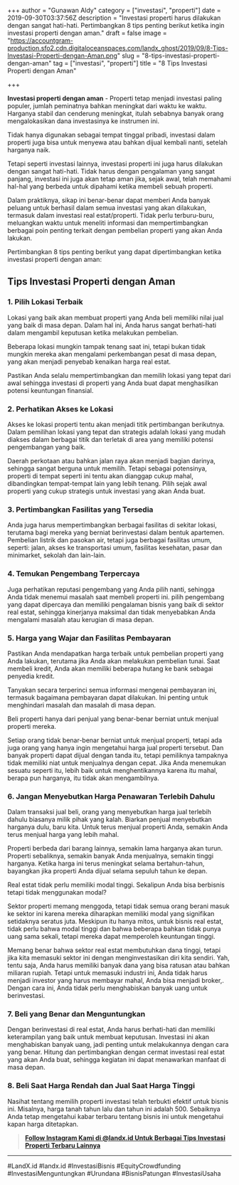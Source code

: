 +++
author = "Gunawan Aldy"
category = ["investasi", "properti"]
date = 2019-09-30T03:37:56Z
description = "Investasi properti harus dilakukan dengan sangat hati-hati. Pertimbangkan 8 tips penting berikut ketika ingin investasi properti dengan aman."
draft = false
image = "https://accountgram-production.sfo2.cdn.digitaloceanspaces.com/landx_ghost/2019/09/8-Tips-Investasi-Properti-dengan-Aman.png"
slug = "8-tips-investasi-properti-dengan-aman"
tag = ["investasi", "properti"]
title = "8 Tips Investasi Properti dengan Aman"

+++


**Investasi properti dengan aman** - Properti tetap menjadi investasi paling populer, jumlah peminatnya bahkan meningkat dari waktu ke waktu. Harganya stabil dan cenderung meningkat, itulah sebabnya banyak orang mengalokasikan dana investasinya ke instrumen ini.

Tidak hanya digunakan sebagai tempat tinggal pribadi, investasi dalam properti juga bisa untuk menyewa atau bahkan dijual kembali nanti, setelah harganya naik.

Tetapi seperti investasi lainnya, investasi properti ini juga harus dilakukan dengan sangat hati-hati. Tidak harus dengan pengalaman yang sangat panjang, investasi ini juga akan tetap aman jika, sejak awal, telah memahami hal-hal yang berbeda untuk dipahami ketika membeli sebuah properti.

Dalam praktiknya, sikap ini benar-benar dapat memberi Anda banyak peluang untuk berhasil dalam semua investasi yang akan dilakukan, termasuk dalam investasi real estat/properti. Tidak perlu terburu-buru, meluangkan waktu untuk meneliti informasi dan mempertimbangkan berbagai poin penting terkait dengan pembelian properti yang akan Anda lakukan.

Pertimbangkan 8 tips penting berikut yang dapat dipertimbangkan ketika investasi properti dengan aman:

## Tips Investasi Properti dengan Aman

### 1. Pilih Lokasi Terbaik

Lokasi yang baik akan membuat properti yang Anda beli memiliki nilai jual yang baik di masa depan. Dalam hal ini, Anda harus sangat berhati-hati dalam mengambil keputusan ketika melakukan pembelian.

Beberapa lokasi mungkin tampak tenang saat ini, tetapi bukan tidak mungkin mereka akan mengalami perkembangan pesat di masa depan, yang akan menjadi penyebab kenaikan harga real estat.

Pastikan Anda selalu mempertimbangkan dan memilih lokasi yang tepat dari awal sehingga investasi di properti yang Anda buat dapat menghasilkan potensi keuntungan finansial.

### 2. Perhatikan Akses ke Lokasi

Akses ke lokasi properti tentu akan menjadi titik pertimbangan berikutnya. Dalam pemilihan lokasi yang tepat dan strategis adalah lokasi yang mudah diakses dalam berbagai titik dan terletak di area yang memiliki potensi pengembangan yang baik.

Daerah perkotaan atau bahkan jalan raya akan menjadi bagian darinya, sehingga sangat berguna untuk memilih. Tetapi sebagai potensinya, properti di tempat seperti ini tentu akan dianggap cukup mahal, dibandingkan tempat-tempat lain yang lebih tenang. Pilih sejak awal properti yang cukup strategis untuk investasi yang akan Anda buat.

### 3. Pertimbangkan Fasilitas yang Tersedia

Anda juga harus mempertimbangkan berbagai fasilitas di sekitar lokasi, terutama bagi mereka yang berniat berinvestasi dalam bentuk apartemen. Pembelian listrik dan pasokan air, tetapi juga berbagai fasilitas umum, seperti: jalan, akses ke transportasi umum, fasilitas kesehatan, pasar dan minimarket, sekolah dan lain-lain.

### 4. Temukan Pengembang Terpercaya

Juga perhatikan reputasi pengembang yang Anda pilih nanti, sehingga Anda tidak menemui masalah saat membeli properti ini. pilih pengembang yang dapat dipercaya dan memiliki pengalaman bisnis yang baik di sektor real estat, sehingga kinerjanya maksimal dan tidak menyebabkan Anda mengalami masalah atau kerugian di masa depan.

### 5. Harga yang Wajar dan Fasilitas Pembayaran

Pastikan Anda mendapatkan harga terbaik untuk pembelian properti yang Anda lakukan, terutama jika Anda akan melakukan pembelian tunai. Saat membeli kredit, Anda akan memiliki beberapa hutang ke bank sebagai penyedia kredit.

Tanyakan secara terperinci semua informasi mengenai pembayaran ini, termasuk bagaimana pembayaran dapat dilakukan. Ini penting untuk menghindari masalah dan masalah di masa depan.

Beli properti hanya dari penjual yang benar-benar berniat untuk menjual properti mereka.

Setiap orang tidak benar-benar berniat untuk menjual properti, tetapi ada juga orang yang hanya ingin mengetahui harga jual properti tersebut. Dan banyak properti dapat dijual dengan tanda itu, tetapi pemiliknya tampaknya tidak memiliki niat untuk menjualnya dengan cepat. Jika Anda menemukan sesuatu seperti itu, lebih baik untuk menghentikannya karena itu mahal, berapa pun harganya, itu tidak akan mengambilnya.

### 6. Jangan Menyebutkan Harga Penawaran Terlebih Dahulu

Dalam transaksi jual beli, orang yang menyebutkan harga jual terlebih dahulu biasanya milik pihak yang kalah. Biarkan penjual menyebutkan harganya dulu, baru kita. Untuk terus menjual properti Anda, semakin Anda terus menjual harga yang lebih mahal.

Properti berbeda dari barang lainnya, semakin lama harganya akan turun. Properti sebaliknya, semakin banyak Anda menjualnya, semakin tinggi harganya. Ketika harga ini terus meningkat selama bertahun-tahun, bayangkan jika properti Anda dijual selama sepuluh tahun ke depan.

Real estat tidak perlu memiliki modal tinggi. Sekalipun Anda bisa berbisnis tetapi tidak menggunakan modal?

Sektor properti memang menggoda, tetapi tidak semua orang berani masuk ke sektor ini karena mereka diharapkan memiliki modal yang signifikan setidaknya seratus juta. Meskipun itu hanya mitos, untuk bisnis real estat, tidak perlu bahwa modal tinggi dan bahwa beberapa bahkan tidak punya uang sama sekali, tetapi mereka dapat memperoleh keuntungan tinggi.

Memang benar bahwa sektor real estat membutuhkan dana tinggi, tetapi jika kita memasuki sektor ini dengan menginvestasikan diri kita sendiri. Yah, tentu saja, Anda harus memiliki banyak dana yang bisa ratusan atau bahkan miliaran rupiah. Tetapi untuk memasuki industri ini, Anda tidak harus menjadi investor yang harus membayar mahal, Anda bisa menjadi broker,. Dengan cara ini, Anda tidak perlu menghabiskan banyak uang untuk berinvestasi.

### 7. Beli yang Benar dan Menguntungkan

Dengan berinvestasi di real estat, Anda harus berhati-hati dan memiliki keterampilan yang baik untuk membuat keputusan. Investasi ini akan menghabiskan banyak uang, jadi penting untuk melakukannya dengan cara yang benar. Hitung dan pertimbangkan dengan cermat investasi real estat yang akan Anda buat, sehingga kegiatan ini dapat menawarkan manfaat di masa depan.

### 8. Beli Saat Harga Rendah dan Jual Saat Harga Tinggi

Nasihat tentang memilih properti investasi telah terbukti efektif untuk bisnis ini. Misalnya, harga tanah tahun lalu dan tahun ini adalah 500. Sebaiknya Anda tetap mengetahui kabar terbaru tentang bisnis ini untuk mengetahui kapan harga ditetapkan.

> [**Follow Instagram Kami di @landx.id Untuk Berbagai Tips Investasi Properti Terbaru Lainnya**](https://instagram.com/landx.id?utm_medium=copy_link)

---

#LandX.id	#landx.id	#InvestasiBisnis	#EquityCrowdfunding	#InvestasiMenguntungkan	#Urundana	#BisnisPatungan	#InvestasiUsaha

